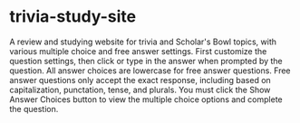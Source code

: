 # trivia-study-site
A review and studying website for trivia and Scholar's Bowl topics, with various multiple choice and free answer settings. First customize the question settings, then click or type in the answer when prompted by the question. All answer choices are lowercase for free answer questions. Free answer questions only accept the exact response, including based on capitalization, punctation, tense, and plurals. You must click the Show Answer Choices button to view the multiple choice options and complete the question.
